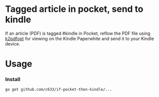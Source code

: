 # Tagged article in pocket, send to kindle
If an article (PDF) is tagged #kindle in Pocket, reflow the PDF file using [k2pdfopt](http://www.willus.com/k2pdfopt/) for viewing on the Kindle Paperwhite and send it to your Kindle device.

# Usage
### Install

```
go get github.com/c633/if-pocket-then-kindle/...      
```
